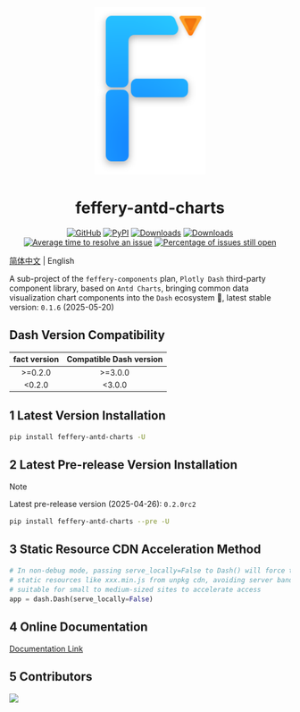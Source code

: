 <p align="center">
	<img src="./fact-logo.svg" height=300></img>
</p>
<h1 align="center">feffery-antd-charts</h1>
<div align="center">

[![GitHub](https://shields.io/badge/license-MIT-informational)](https://github.com/CNFeffery/feffery-antd-charts/blob/master/LICENSE)
[![PyPI](https://img.shields.io/pypi/v/feffery-antd-charts.svg?color=dark-green)](https://pypi.org/project/feffery-antd-charts/)
[![Downloads](https://static.pepy.tech/badge/feffery-antd-charts)](https://pepy.tech/project/feffery-antd-charts)
[![Downloads](https://static.pepy.tech/badge/feffery-antd-charts/month)](https://pepy.tech/project/feffery-antd-charts)
[![Average time to resolve an issue](http://isitmaintained.com/badge/resolution/CNFeffery/feffery-antd-charts.svg)](http://isitmaintained.com/project/CNFeffery/feffery-antd-charts "Average time to resolve an issue")
[![Percentage of issues still open](http://isitmaintained.com/badge/open/CNFeffery/feffery-antd-charts.svg)](http://isitmaintained.com/project/CNFeffery/feffery-antd-charts "Percentage of issues still open")

</div>

[简体中文](./README.md) | English

A sub-project of the `feffery-components` plan, `Plotly Dash` third-party component library, based on `Antd Charts`, bringing common data visualization chart components into the `Dash` ecosystem 🥳, latest stable version: `0.1.6` (2025-05-20)

## Dash Version Compatibility

| fact version | Compatible Dash version |
| :-----: | :----------: |
| >=0.2.0 |   >=3.0.0    |
| <0.2.0  |    <3.0.0    |

## 1 Latest Version Installation

```bash
pip install feffery-antd-charts -U
```

## 2 Latest Pre-release Version Installation

> [!NOTE]  
> Latest pre-release version (2025-04-26): `0.2.0rc2`

```bash
pip install feffery-antd-charts --pre -U
```

## 3 Static Resource CDN Acceleration Method

```Python
# In non-debug mode, passing serve_locally=False to Dash() will force the browser to load
# static resources like xxx.min.js from unpkg cdn, avoiding server bandwidth usage,
# suitable for small to medium-sized sites to accelerate access
app = dash.Dash(serve_locally=False)
```

## 4 Online Documentation

[Documentation Link](https://fact.feffery.tech/)

## 5 Contributors

<a href = "https://github.com/CNFeffery/feffery-antd-charts/graphs/contributors">
  <img src = "https://contrib.rocks/image?repo=CNFeffery/feffery-antd-charts"/>
</a>